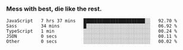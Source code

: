 ### Mess with best, die like the rest.


<!--START_SECTION:waka-->
```text
JavaScript   7 hrs 37 mins   ███████████████████████░░   92.70 % 
Sass         34 mins         █░░░░░░░░░░░░░░░░░░░░░░░░   06.92 % 
TypeScript   1 min           ░░░░░░░░░░░░░░░░░░░░░░░░░   00.24 % 
JSON         0 secs          ░░░░░░░░░░░░░░░░░░░░░░░░░   00.11 % 
Other        0 secs          ░░░░░░░░░░░░░░░░░░░░░░░░░   00.02 %
```
<!--END_SECTION:waka-->
